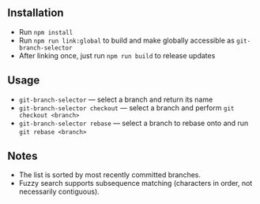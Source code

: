 ## Installation

- Run `npm install`
- Run `npm run link:global` to build and make globally accessible as `git-branch-selector`
- After linking once, just run `npm run build` to release updates

## Usage

- `git-branch-selector` — select a branch and return its name
- `git-branch-selector checkout` — select a branch and perform `git checkout <branch>`
- `git-branch-selector rebase` — select a branch to rebase onto and run `git rebase <branch>`

## Notes

- The list is sorted by most recently committed branches.
- Fuzzy search supports subsequence matching (characters in order, not necessarily contiguous).
